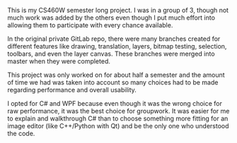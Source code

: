 This is my CS460W semester long project. I was in a group of 3, though not much work was added by the others even though I put much effort into allowing them to participate with every chance available.

In the original private GitLab repo, there were many branches created for different features like drawing, translation, layers, bitmap testing, selection, toolbars, and even the layer canvas.
These branches were merged into master when they were completed.

This project was only worked on for about half a semester and the amount of time we had was taken into account so many choices had to be made regarding performance and overall usability.

I opted for C# and WPF because even though it was the wrong choice for raw performance, it was the best choice for groupwork. It was easier for me to explain and walkthrough C# than to choose something more fitting for an image editor (like C++/Python with Qt) and be the only one who understood the code.
